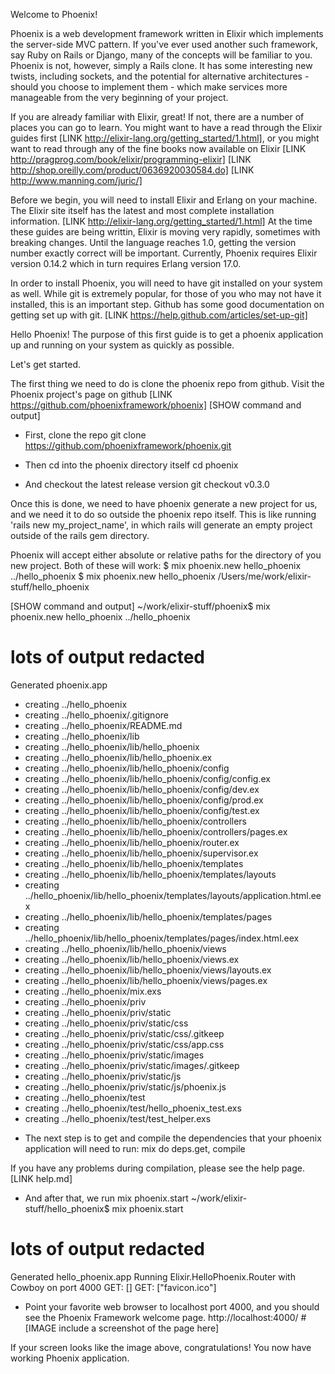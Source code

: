 Welcome to Phoenix!

Phoenix is a web development framework written in Elixir which implements the server-side MVC pattern. If you've ever used another such framework, say Ruby on Rails or Django, many of the concepts will be familiar to you. Phoenix is not, however, simply a Rails clone. It has some interesting new twists, including sockets, and the potential for alternative architectures - should you choose to implement them - which make services more manageable from the very beginning of your project.

If you are already familiar with Elixir, great! If not, there are a number of places you can go to learn. You might want to have a read through the Elixir guides first [LINK http://elixir-lang.org/getting_started/1.html], or you might want to read through any of the fine books now available on Elixir [LINK http://pragprog.com/book/elixir/programming-elixir] [LINK http://shop.oreilly.com/product/0636920030584.do] [LINK http://www.manning.com/juric/]

Before we begin, you will need to install Elixir and Erlang on your machine. The Elixir site itself has the latest and most complete installation information. [LINK http://elixir-lang.org/getting_started/1.html] At the time these guides are being writtin, Elixir is moving very rapidly, sometimes with breaking changes. Until the language reaches 1.0, getting the version number exactly correct will be important. Currently, Phoenix requires Elixir version 0.14.2 which in turn requires Erlang version 17.0.

In order to install Phoenix, you will need to have git installed on your system as well. While git is extremely popular, for those of you who may not have it installed, this is an important step. Github has some good documentation on getting set up with git. [LINK https://help.github.com/articles/set-up-git]

Hello Phoenix!
The purpose of this first guide is to get a phoenix application up and running on your system as quickly as possible.

Let's get started.

The first thing we need to do is clone the phoenix repo from github. Visit the Phoenix project's page on github [LINK https://github.com/phoenixframework/phoenix]
[SHOW command and output]
- First, clone the repo
git clone https://github.com/phoenixframework/phoenix.git 

- Then cd into the phoenix directory itself
cd phoenix 

- And checkout the latest release version
git checkout v0.3.0

Once this is done, we need to have phoenix generate a new project for us, and we need  it to do so outside the phoenix repo itself. This is like running 'rails new my_project_name', in which rails will generate an empty project outside of the rails gem directory.

Phoenix will accept either absolute or relative paths for the directory of you new project. Both of these will work:
$ mix phoenix.new hello_phoenix ../hello_phoenix
$ mix phoenix.new hello_phoenix /Users/me/work/elixir-stuff/hello_phoenix

[SHOW command and output]
~/work/elixir-stuff/phoenix$ mix phoenix.new hello_phoenix ../hello_phoenix
# lots of output redacted
Generated phoenix.app
* creating ../hello_phoenix
* creating ../hello_phoenix/.gitignore
* creating ../hello_phoenix/README.md
* creating ../hello_phoenix/lib
* creating ../hello_phoenix/lib/hello_phoenix
* creating ../hello_phoenix/lib/hello_phoenix.ex
* creating ../hello_phoenix/lib/hello_phoenix/config
* creating ../hello_phoenix/lib/hello_phoenix/config/config.ex
* creating ../hello_phoenix/lib/hello_phoenix/config/dev.ex
* creating ../hello_phoenix/lib/hello_phoenix/config/prod.ex
* creating ../hello_phoenix/lib/hello_phoenix/config/test.ex
* creating ../hello_phoenix/lib/hello_phoenix/controllers
* creating ../hello_phoenix/lib/hello_phoenix/controllers/pages.ex
* creating ../hello_phoenix/lib/hello_phoenix/router.ex
* creating ../hello_phoenix/lib/hello_phoenix/supervisor.ex
* creating ../hello_phoenix/lib/hello_phoenix/templates
* creating ../hello_phoenix/lib/hello_phoenix/templates/layouts
* creating ../hello_phoenix/lib/hello_phoenix/templates/layouts/application.html.eex
* creating ../hello_phoenix/lib/hello_phoenix/templates/pages
* creating ../hello_phoenix/lib/hello_phoenix/templates/pages/index.html.eex
* creating ../hello_phoenix/lib/hello_phoenix/views
* creating ../hello_phoenix/lib/hello_phoenix/views.ex
* creating ../hello_phoenix/lib/hello_phoenix/views/layouts.ex
* creating ../hello_phoenix/lib/hello_phoenix/views/pages.ex
* creating ../hello_phoenix/mix.exs
* creating ../hello_phoenix/priv
* creating ../hello_phoenix/priv/static
* creating ../hello_phoenix/priv/static/css
* creating ../hello_phoenix/priv/static/css/.gitkeep
* creating ../hello_phoenix/priv/static/css/app.css
* creating ../hello_phoenix/priv/static/images
* creating ../hello_phoenix/priv/static/images/.gitkeep
* creating ../hello_phoenix/priv/static/js
* creating ../hello_phoenix/priv/static/js/phoenix.js
* creating ../hello_phoenix/test
* creating ../hello_phoenix/test/hello_phoenix_test.exs
* creating ../hello_phoenix/test/test_helper.exs

- The next step is to get and compile the dependencies that your phoenix application will need to run:
mix do deps.get, compile

If you have any problems during compilation, please see the help page. [LINK help.md]

- And after that, we run mix phoenix.start
~/work/elixir-stuff/hello_phoenix$ mix phoenix.start
# lots of output redacted
Generated hello_phoenix.app
Running Elixir.HelloPhoenix.Router with Cowboy on port 4000
GET: []
GET: ["favicon.ico"]

- Point your favorite web browser to localhost port 4000, and you should see the Phoenix Framework welcome page.
http://localhost:4000/  # [IMAGE include a screenshot of the page here]

If your screen looks like the image above, congratulations! You now have working Phoenix application.